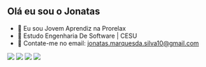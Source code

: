 ## Olá eu sou o Jonatas 

- 🔭 Eu sou Jovem Aprendiz na Prorelax
- 🌱 Estudo Engenharia De Software | CESU
- 👯 Contate-me no email: jonatas.marquesda.silva10@gmail.com

<div> 
  <a href="https://www.instagram.com/jonatas.marquesda.silva/" target="_blank"><img src="https://img.shields.io/badge/-Instagram-%23E4405F?style=for-the-badge&logo=instagram&logoColor=white" target="_blank"></a>
 <a href="https://discord.com/channels/@me" target="_blank"><img src="https://img.shields.io/badge/Discord-7289DA?style=for-the-badge&logo=discord&logoColor=white" target="_blank"></a> 
  <a href = "https://mail.google.com/mail/u/1/#inbox"><img src="https://img.shields.io/badge/-Gmail-%23333?style=for-the-badge&logo=gmail&logoColor=white" target="_blank"></a>
  <a href="https://www.linkedin.com/in/jonatas-marques-da-silva-375a38360/" target="_blank"><img src="https://img.shields.io/badge/-LinkedIn-%230077B5?style=for-the-badge&logo=linkedin&logoColor=white" target="_blank"></a> 
  
</div>


